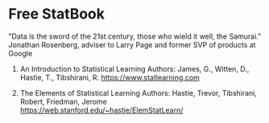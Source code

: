 # Free StatBook

"Data is the sword of the 21st century, those who wield it well, the Samurai."
Jonathan Rosenberg, adviser to Larry Page and former SVP of products at Google

1. An Introduction to Statistical Learning Authors: James, G., Witten, D., Hastie, T., Tibshirani, R.
https://www.statlearning.com

2. The Elements of Statistical Learning Authors: Hastie, Trevor, Tibshirani, Robert, Friedman, Jerome 
https://web.stanford.edu/~hastie/ElemStatLearn/
